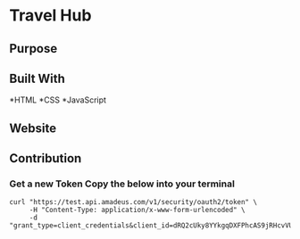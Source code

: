 # Travel Hub

## Purpose


## Built With
*HTML
*CSS
*JavaScript

## Website

## Contribution


### Get a new Token Copy the below into your terminal
```
curl "https://test.api.amadeus.com/v1/security/oauth2/token" \
     -H "Content-Type: application/x-www-form-urlencoded" \
     -d "grant_type=client_credentials&client_id=dRQ2cUky8YYkgqDXFPhcAS9jRHcvVUGm&client_secret=vspcIsnVGArIGKur"

```